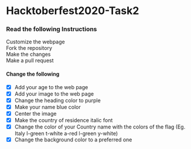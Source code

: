 # Hacktoberfest2020-Task2

### Read the following Instructions

Customize the webpage <br>
Fork the repository<br>
Make the changes<br>
Make a pull request

#### Change the following

- [x] Add your age to the web page<br>
- [x] Add your image to the web page<br>
- [x] Change the heading color to purple<br>
- [x] Make your name blue color<br>
- [x] Center the image<br>
- [x] Make the country of residence italic font<br>
- [x] Change the color of your Country name with the colors of the flag (Eg. Italy I-green t-white a-red l-green y-white)<br>
- [x] Change the background color to a preferred one<br>
